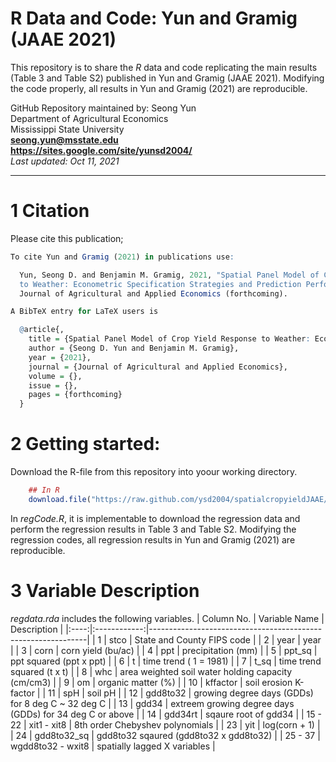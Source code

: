 # R Data and Code: Yun and Gramig (JAAE 2021)

This repository is to share the *R* data and code replicating the main results (Table 3 and Table S2) published in Yun and Gramig (JAAE 2021). Modifying the code properly, all results in Yun and Gramig (2021) are reproducible.

GitHub Repository maintained by: Seong Yun\
Department of Agricultural Economics\
Mississippi State University\
**<seong.yun@msstate.edu>**\
**<https://sites.google.com/site/yunsd2004/>**\
*Last updated: Oct 11, 2021*

------------------------------------------------------------------------

1 Citation
====================================
Please cite this publication;

```r
To cite Yun and Gramig (2021) in publications use:

  Yun, Seong D. and Benjamin M. Gramig, 2021, "Spatial Panel Model of Crop Yield Response
  to Weather: Econometric Specification Strategies and Prediction Performance,"
  Journal of Agricultural and Applied Economics (forthcoming).

A BibTeX entry for LaTeX users is

  @article{,
    title = {Spatial Panel Model of Crop Yield Response to Weather: Econometric Specification Strategies and Prediction Performance},
    author = {Seong D. Yun and Benjamin M. Gramig},
    year = {2021},
    journal = {Journal of Agricultural and Applied Economics},
    volume = {},
    issue = {},
    pages = {forthcoming}
  }
```

2 Getting started:
==================

Download the R-file from this repository into yoour working directory.

``` r
    ## In R
    download.file("https://raw.github.com/ysd2004/spatialcropyieldJAAE/main/regCode.R", "regCode.R")
```
In *regCode.R*, it is implementable to download the regression data and perform the regression results in Table 3 and Table S2. Modifying the regression codes, all regression results in Yun and Gramig (2021) are reproducible.

3 Variable Description
==================

*regdata.rda* includes the following variables.
| Column No. | Variable Name  | Description                                          |
|:----:|:------------:|--------------------------------------------------------------|
| 1  | stco     | State and County FIPS code                                         | 
| 2  | year     | year                                                               | 
| 3  | corn     | corn yield (bu/ac)                                                 | 
| 4  | ppt      | precipitation (mm)                                                 |
| 5  | ppt_sq   | ppt squared (ppt x ppt)                                            | 
| 6  | t        | time trend ( 1 = 1981)                                             |
| 7  | t_sq     | time trend squared (t x t)                                         |
| 8  | whc      | area weighted soil water holding capacity (cm/cm3)                 |
| 9  | om       | organic matter (%)                                                 |
| 10 | kffactor | soil erosion K-factor                                              |
| 11 | spH      | soil pH                                                            |
| 12 | gdd8to32 | growing degree days (GDDs) for 8 deg C ~ 32 deg C                  |
| 13 | gdd34    | extreem growing degree days (GDDs) for 34 deg C or above           |
| 14 | gdd34rt  | sqaure root of gdd34                                               |
| 15 - 22  | xit1 - xit8 | 8th order Chebyshev polynomials                           |
| 23 | yit      | log(corn + 1)                                                      |
| 24 | gdd8to32_sq | gdd8to32 sqaured (gdd8to32 x gdd8to32)                          |
| 25 - 37 | wgdd8to32 - wxit8 | spatially lagged X variables                         |
